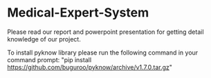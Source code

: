 # Medical-Expert-System
Please read our report and powerpoint presentation for getting detail knowledge of our project.

To install pyknow library please run the following command in your command prompt: "pip install https://github.com/buguroo/pyknow/archive/v1.7.0.tar.gz" 
